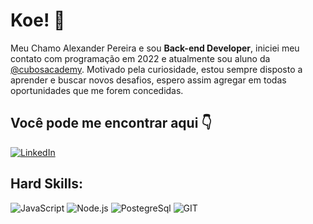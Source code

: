 # Koe! :call_me_hand:

Meu Chamo Alexander Pereira e sou **Back-end Developer**, iniciei meu contato com programação em 2022 e atualmente sou aluno da [@cubosacademy](https://cubos.academy). 
Motivado pela curiosidade, estou sempre disposto a aprender e buscar novos desafios, espero assim agregar em todas oportunidades que me forem concedidas.


## Você pode me encontrar aqui 👇	
[![LinkedIn](https://img.shields.io/badge/LinkedIn-0077B5?style=for-the-badge&logo=linkedin&logoColor=white)](https://www.linkedin.com/in/alexnderp/) 


##  Hard Skills:
![JavaScript](https://img.shields.io/badge/JavaScript-323330?style=for-the-badge&logo=javascript&logoColor=F7DF1E)  ![Node.js](https://img.shields.io/badge/Node%20js-339933?style=for-the-badge&logo=nodedotjs&logoColor=white)  ![PostegreSql](https://img.shields.io/badge/PostgreSQL-316192?style=for-the-badge&logo=postgresql&logoColor=white)  ![GIT](https://img.shields.io/badge/GIT-E44C30?style=for-the-badge&logo=git&logoColor=white)

